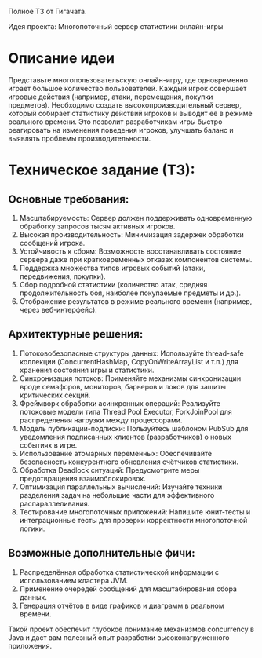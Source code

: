 Полное ТЗ от Гигачата.

Идея проекта: Многопоточный сервер статистики онлайн-игры

# Описание идеи
Представьте многопользовательскую онлайн-игру, где одновременно играет большое количество пользователей. Каждый игрок совершает игровые действия (например, атаки, перемещения, покупки предметов). Необходимо создать высокопроизводительный сервер, который собирает статистику действий игроков и выводит её в режиме реального времени. Это позволит разработчикам игры быстро реагировать на изменения поведения игроков, улучшать баланс и выявлять проблемы производительности.

# Техническое задание (ТЗ):
## Основные требования:
1. Масштабируемость: Сервер должен поддерживать одновременную обработку запросов тысяч активных игроков.  
2. Высокая производительность: Минимизация задержек обработки сообщений игрока.  
3. Устойчивость к сбоям: Возможность восстанавливать состояние сервера даже при кратковременных отказах компонентов системы.  
4. Поддержка множества типов игровых событий (атаки, передвижения, покупки).  
5. Сбор подробной статистики (количество атак, средняя продолжительность боя, наиболее покупаемые предметы и др.).  
6. Отображение результатов в режиме реального времени (например, через веб-интерфейс).  
## Архитектурные решения:
1. Потоковобезопасные структуры данных: Используйте thread-safe коллекции (ConcurrentHashMap, CopyOnWriteArrayList и т.п.) для хранения состояния игры и статистики.  
2. Синхронизация потоков: Применяйте механизмы синхронизации вроде семафоров, мониторов, барьеров и локов для защиты критических секций.  
3. Фреймворк обработки асинхронных операций: Реализуйте потоковые модели типа Thread Pool Executor, ForkJoinPool для распределения нагрузки между процессорами.  
4. Модель публикации-подписки: Пользуйтесь шаблоном PubSub для уведомления подписанных клиентов (разработчиков) о новых событиях в игре.  
5. Использование атомарных переменных: Обеспечивайте безопасность конкурентного обновления счётчиков статистики.  
6. Обработка Deadlock ситуаций: Предусмотрите меры предотвращения взаимоблокировок.  
7. Оптимизация параллельных вычислений: Изучайте техники разделения задач на небольшие части для эффективного распараллеливания.  
8. Тестирование многопоточных приложений: Напишите юнит-тесты и интеграционные тесты для проверки корректности многопоточной логики.  
## Возможные дополнительные фичи:
1. Распределённая обработка статистической информации с использованием кластера JVM.  
2. Применение очередей сообщений для масштабирования сбора данных.  
3. Генерация отчётов в виде графиков и диаграмм в реальном времени.  


Такой проект обеспечит глубокое понимание механизмов concurrency в Java и даст вам полезный опыт разработки высоконагруженного приложения.
